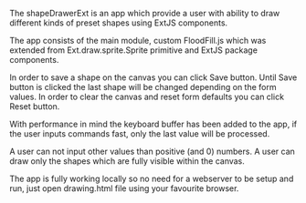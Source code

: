 The shapeDrawerExt is an app which provide a user with ability to draw different kinds of preset shapes using ExtJS components.

The app consists of the main module, custom FloodFill.js which was extended from Ext.draw.sprite.Sprite primitive and ExtJS package components.

In order to save a shape on the canvas you can click Save button. Until Save button is clicked the last shape will be changed depending on the form values.
In order to clear the canvas and reset form defaults you can click Reset button.

With performance in mind the keyboard buffer has been added to the app, if the user inputs commands fast, only the last value will be processed.

A user can not input other values than positive (and 0) numbers. A user can draw only the shapes which are fully visible within the canvas.

The app is fully working locally so no need for a webserver to be setup and run, just open drawing.html file using your favourite browser.